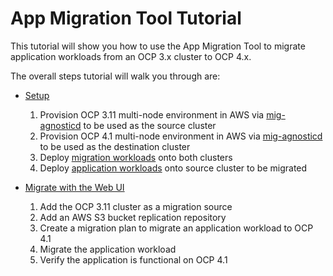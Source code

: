 # App Migration Tool Tutorial

This tutorial will show you how to use the App Migration Tool to migrate
application workloads from an OCP 3.x cluster to OCP 4.x.

The overall steps tutorial will walk you through are:

* [Setup](Setup.md)
  1. Provision OCP 3.11 multi-node environment in AWS via
     [mig-agnosticd](https://github.com/fusor/mig-agnosticd/3.x/) to be used as
     the source cluster
  1. Provision OCP 4.1 multi-node environment in AWS via
     [mig-agnosticd](https://github.com/fusor/mig-agnosticd/4.x/) to be used as
     the destination cluster
  1. Deploy [migration
     workloads](https://github.com/fusor/mig-agnosticd/tree/master/workloads)
     onto both clusters
  1. Deploy [application
     workloads](https://github.com/fusor/mig-agnosticd/tree/master/workloads)
     onto source cluster to be migrated

* [Migrate with the Web UI](Migrate.md)
  1. Add the OCP 3.11 cluster as a migration source
  1. Add an AWS S3 bucket replication repository
  1. Create a migration plan to migrate an application workload to OCP 4.1
  1. Migrate the application workload
  1. Verify the application is functional on OCP 4.1
